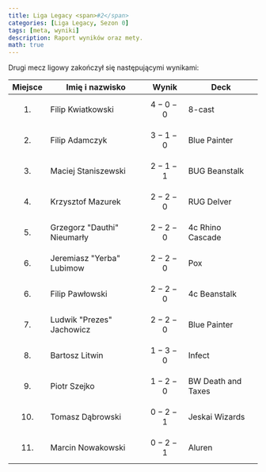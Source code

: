 ```yaml
---
title: Liga Legacy <span>#2</span>
categories: [Liga Legacy, Sezon 0]
tags: [meta, wyniki]
description: Raport wyników oraz mety.
math: true
---
```


Drugi mecz ligowy zakończył się następującymi wynikami:

|  Miejsce  | Imię i nazwisko             | Wynik       | Deck               |
|:---------:|-----------------------------|-------------|--------------------|
| $$ 1. $$  | Filip Kwiatkowski           | $$ 4-0-0 $$ | 8-cast             |
| $$ 2. $$  | Filip Adamczyk              | $$ 3-1-0 $$ | Blue Painter       |
| $$ 3. $$  | Maciej Staniszewski         | $$ 2-1-1 $$ | BUG Beanstalk      |
| $$ 4. $$  | Krzysztof Mazurek           | $$ 2-2-0 $$ | RUG Delver         |
| $$ 5. $$  | Grzegorz "Dauthi" Nieumarły | $$ 2-2-0 $$ | 4c Rhino Cascade   |
| $$ 6. $$  | Jeremiasz "Yerba" Lubimow   | $$ 2-2-0 $$ | Pox                |
| $$ 6. $$  | Filip Pawłowski             | $$ 2-2-0 $$ | 4c Beanstalk       |
| $$ 7. $$  | Ludwik "Prezes" Jachowicz   | $$ 2-2-0 $$ | Blue Painter       |
| $$ 8. $$  | Bartosz Litwin              | $$ 1-3-0 $$ | Infect             |
| $$ 9. $$  | Piotr Szejko                | $$ 1-2-0 $$ | BW Death and Taxes |
| $$ 10. $$ | Tomasz Dąbrowski            | $$ 0-2-1 $$ | Jeskai Wizards     |
| $$ 11. $$ | Marcin Nowakowski           | $$ 0-2-1 $$ | Aluren             |
